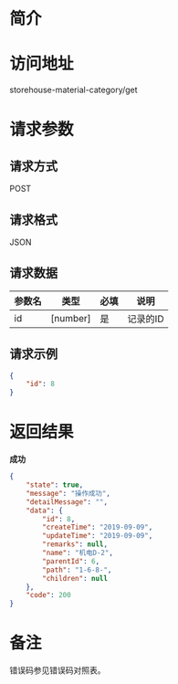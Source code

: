 # 简介

# 访问地址
storehouse-material-category/get

# 请求参数

## 请求方式
POST

## 请求格式
JSON

## 请求数据
|参数名|类型|必填|说明|
|-|-|-|-|
|id|[number]|是|记录的ID|

## 请求示例
```json
{
    "id": 8
}
```

# 返回结果
**成功**
```json
{
    "state": true,
    "message": "操作成功",
    "detailMessage": "",
    "data": {
        "id": 8,
        "createTime": "2019-09-09",
        "updateTime": "2019-09-09",
        "remarks": null,
        "name": "机电D-2",
        "parentId": 6,
        "path": "1-6-8-",
        "children": null
    },
    "code": 200
}
```

# 备注
错误码参见错误码对照表。